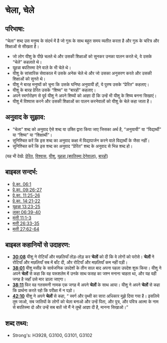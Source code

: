 # चेला, चेले #

## परिभाषा: ##

“चेला” शब्द उस मनुष्य के संदर्भ में है जो गुरू के साथ बहुत समय व्यतीत करता है और गुरू के चरित्र और शिक्षाओं से सीखता है।

* जो लोग यीशु के पीछे चलते थे और उसकी शिक्षाओं को सुनकर उनका पालन करते थे, वे उसके “चेले” कहलाते थे।
* यूहन्ना बपतिस्मा देने वाले के भी चेले थे।
* यीशु के सांसारिक सेवाकाल में उसके अनेक चेले थे और जो उसका अनुसरण करते और उसकी शिक्षाओं को सुनते थे।
* यीशु ने बारह मनुष्यों को चुना कि उसके घनिष्ठ अनुयायी हों, ये पुरुष उसके “प्रेरित” कहलाए।
* यीशु के बारह प्रेरित उसके “शिष्य” या “बारहों” कहलाए।
* अपने स्वर्गारोहण से पूर्व यीशु ने अपने शिष्यों को आज्ञा दी कि उन्हें भी यीशु के शिष्य बनना सिखाएं।
* यीशु में विश्वास करने और उसकी शिक्षाओं का पालन करनेवालों को यीशु के चेले कहा जाता है।

## अनुवाद के सुझाव: ##

* “चेला” शब्द को अनुवाद ऐसे शब्द या उक्ति द्वारा किया जाए जिसका अर्थ है, “अनुयायी” या “विद्यार्थी” या “शिष्य” या “शिक्षार्थी”।
* सुनिश्चित करें कि इस शब्द का अनुवाद कक्षा में विद्यापार्जन करने वाले विद्यार्थी के जैसा नहीं।
* सुनिश्चित करें कि इस शब्द का अनुवाद “प्रेरित” शब्द के अनुवाद से भिन्न शब्द हो।

(यह भी देखें: [प्रेरित](../kt/apostle.md), [विश्वास](../kt/believer.md), [यीशु](../kt/jesus.md), [यूहन्ना (बपतिस्मा देनेवाला)](../names/johnthebaptist.md), [बारहों](../kt/thetwelve.md))

## बाइबल सन्दर्भ: ##

* [प्रे.का. 06:1](rc://en/tn/help/act/06/01)
* [प्रे.का. 09:26-27](rc://en/tn/help/act/09/26)
* [प्रे.का. 11:25-26](rc://en/tn/help/act/11/25)
* [प्रे.का. 14:21-22](rc://en/tn/help/act/14/21)
* [यूहन्ना 13:23-25](rc://en/tn/help/jhn/13/23)
* [लूका 06:39-40](rc://en/tn/help/luk/06/39)
* [मत्ती 11:1-3](rc://en/tn/help/mat/11/01)
* [मत्ती 26:33-35](rc://en/tn/help/mat/26/33)
* [मत्ती 27:62-64](rc://en/tn/help/mat/27/62)

## बाइबल कहानियों से उदाहरण: ##

* __[30:08](rc://en/tn/help/obs/30/08)__ यीशु ने रोटियाँ और मछलियाँ तोड़-तोड़ कर __चेलों__ को दी कि वे लोगों को परोसे। __चेलों__ ने रोटियाँ और मछलियाँ सब में बाँट दी, और रोटियाँ और मछलियाँ कम नहीं पड़ी।
* __[38:01](rc://en/tn/help/obs/38/01)__ यीशु मसीह के सार्वजनिक उपदेशों के तीन साल बाद अपना पहला उपदेश शुरू किया। यीशु ने अपने __चेलों__ से कहा कि वह यरूशलेम में उनके साथ फसह का जश्न मनाना चाहता था, और यह वही जगह है जहाँ उसे मार डाला जाएगा।
* __[38:11](rc://en/tn/help/obs/38/11)__ फिर वह गतसमनी नामक एक जगह में अपने __चेलों__ के साथ आया। यीशु ने अपने __चेलों__ से कहा कि प्रार्थना करते रहो कि परीक्षा में न पड़ो।
* __[42:10](rc://en/tn/help/obs/42/10)__ यीशु ने अपने __चेलों__ से कहा, “ स्वर्ग और पृथ्वी का सारा अधिकार मुझे दिया गया है। इसलिये तुम जाओ, सब जातियों के लोगों को चेला बनाओ और उन्हें पिता, और पुत्र, और पवित्र आत्मा के नाम से बपतिस्मा दो और उन्हें सब बातें जो मैं ने तुम्हें आज्ञा दी है, मानना सिखाओ।”

## शब्द तथ्य: ##

* Strong's: H3928, G3100, G3101, G3102
